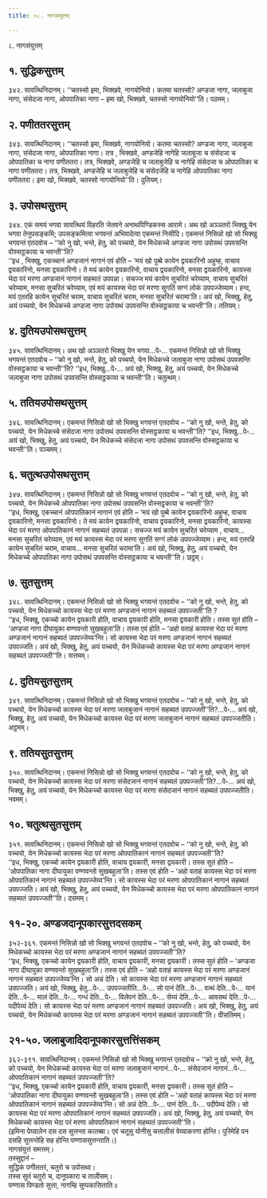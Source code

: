 ```yaml
---
title: ०८. नागसंयुत्तम्

---
```

८. नागसंयुत्तम्  


## १. सुद्धिकसुत्तम्

३४२. सावत्थिनिदानम्। ‘‘चतस्सो इमा, भिक्खवे, नागयोनियो। कतमा चतस्सो? अण्डजा नागा, जलाबुजा नागा, संसेदजा नागा, ओपपातिका नागा – इमा खो, भिक्खवे, चतस्सो नागयोनियो’’ति। पठमम्।  


## २. पणीततरसुत्तम्

३४३. सावत्थिनिदानम्। ‘‘चतस्सो इमा, भिक्खवे, नागयोनियो। कतमा चतस्सो? अण्डजा नागा, जलाबुजा नागा, संसेदजा नागा, ओपपातिका नागा। तत्र , भिक्खवे, अण्डजेहि नागेहि जलाबुजा च संसेदजा च ओपपातिका च नागा पणीततरा। तत्र, भिक्खवे, अण्डजेहि च जलाबुजेहि च नागेहि संसेदजा च ओपपातिका च नागा पणीततरा। तत्र, भिक्खवे, अण्डजेहि च जलाबुजेहि च संसेदजेहि च नागेहि ओपपातिका नागा पणीततरा। इमा खो, भिक्खवे, चतस्सो नागयोनियो’’ति। दुतियम्।  


## ३. उपोसथसुत्तम्

३४४. एकं समयं भगवा सावत्थियं विहरति जेतवने अनाथपिण्डिकस्स आरामे। अथ खो अञ्ञतरो भिक्खु येन भगवा तेनुपसङ्कमि; उपसङ्कमित्वा भगवन्तं अभिवादेत्वा एकमन्तं निसीदि। एकमन्तं निसिन्नो खो सो भिक्खु भगवन्तं एतदवोच – ‘‘को नु खो, भन्ते, हेतु, को पच्चयो, येन मिधेकच्चे अण्डजा नागा उपोसथं उपवसन्ति वोस्सट्ठकाया च भवन्ती’’ति?  
‘‘इध , भिक्खु, एकच्चानं अण्डजानं नागानं एवं होति – ‘मयं खो पुब्बे कायेन द्वयकारिनो अहुम्ह, वाचाय द्वयकारिनो, मनसा द्वयकारिनो। ते मयं कायेन द्वयकारिनो, वाचाय द्वयकारिनो, मनसा द्वयकारिनो, कायस्स भेदा परं मरणा अण्डजानं नागानं सहब्यतं उपपन्ना। सचज्ज मयं कायेन सुचरितं चरेय्याम, वाचाय सुचरितं चरेय्याम, मनसा सुचरितं चरेय्याम, एवं मयं कायस्स भेदा परं मरणा सुगतिं सग्गं लोकं उपपज्जेय्याम। हन्द, मयं एतरहि कायेन सुचरितं चराम, वाचाय सुचरितं चराम, मनसा सुचरितं चरामा’ति। अयं खो, भिक्खु, हेतु, अयं पच्चयो, येन मिधेकच्चे अण्डजा नागा उपोसथं उपवसन्ति वोस्सट्ठकाया च भवन्ती’’ति। ततियम्।  


## ४. दुतियउपोसथसुत्तम्

३४५. सावत्थिनिदानम्। अथ खो अञ्ञतरो भिक्खु येन भगवा…पे॰… एकमन्तं निसिन्नो खो सो भिक्खु भगवन्तं एतदवोच – ‘‘को नु खो, भन्ते, हेतु, को पच्चयो, येन मिधेकच्चे जलाबुजा नागा उपोसथं उपवसन्ति वोस्सट्ठकाया च भवन्ती’’ति? ‘‘इध, भिक्खु…पे॰… अयं खो, भिक्खु, हेतु, अयं पच्चयो, येन मिधेकच्चे जलाबुजा नागा उपोसथं उपवसन्ति वोस्सट्ठकाया च भवन्ती’’ति। चतुत्थम्।  


## ५. ततियउपोसथसुत्तम्

३४६. सावत्थिनिदानम्। एकमन्तं निसिन्नो खो सो भिक्खु भगवन्तं एतदवोच – ‘‘को नु खो, भन्ते, हेतु, को पच्चयो, येन मिधेकच्चे संसेदजा नागा उपोसथं उपवसन्ति वोस्सट्ठकाया च भवन्ती’’ति? ‘‘इध, भिक्खु…पे॰… अयं खो, भिक्खु, हेतु, अयं पच्चयो, येन मिधेकच्चे संसेदजा नागा उपोसथं उपवसन्ति वोस्सट्ठकाया च भवन्ती’’ति। पञ्चमम्।  


## ६. चतुत्थउपोसथसुत्तम्

३४७. सावत्थिनिदानम्। एकमन्तं निसिन्नो खो सो भिक्खु भगवन्तं एतदवोच – ‘‘को नु खो, भन्ते, हेतु, को पच्चयो, येन मिधेकच्चे ओपपातिका नागा उपोसथं उपवसन्ति वोस्सट्ठकाया च भवन्ती’’ति?  
‘‘इध, भिक्खु, एकच्चानं ओपपातिकानं नागानं एवं होति – ‘मयं खो पुब्बे कायेन द्वयकारिनो अहुम्ह, वाचाय द्वयकारिनो, मनसा द्वयकारिनो। ते मयं कायेन द्वयकारिनो, वाचाय द्वयकारिनो, मनसा द्वयकारिनो, कायस्स भेदा परं मरणा ओपपातिकानं नागानं सहब्यतं उपपन्ना। सचज्ज मयं कायेन सुचरितं चरेय्याम , वाचाय… मनसा सुचरितं चरेय्याम, एवं मयं कायस्स भेदा परं मरणा सुगतिं सग्गं लोकं उपपज्जेय्याम। हन्द, मयं एतरहि कायेन सुचरितं चराम, वाचाय… मनसा सुचरितं चरामा’ति। अयं खो, भिक्खु, हेतु, अयं पच्चयो, येन मिधेकच्चे ओपपातिका नागा उपोसथं उपवसन्ति वोस्सट्ठकाया च भवन्ती’’ति। छट्ठम्।  


## ७. सुतसुत्तम्

३४८. सावत्थिनिदानम्। एकमन्तं निसिन्नो खो सो भिक्खु भगवन्तं एतदवोच – ‘‘को नु खो, भन्ते, हेतु, को पच्चयो, येन मिधेकच्चो कायस्स भेदा परं मरणा अण्डजानं नागानं सहब्यतं उपपज्जती’’ति ?  
‘‘इध, भिक्खु, एकच्चो कायेन द्वयकारी होति, वाचाय द्वयकारी होति, मनसा द्वयकारी होति। तस्स सुतं होति – ‘अण्डजा नागा दीघायुका वण्णवन्तो सुखबहुला’ति। तस्स एवं होति – ‘अहो वताहं कायस्स भेदा परं मरणा अण्डजानं नागानं सहब्यतं उपपज्जेय्य’न्ति। सो कायस्स भेदा परं मरणा अण्डजानं नागानं सहब्यतं उपपज्जति। अयं खो, भिक्खु, हेतु, अयं पच्चयो, येन मिधेकच्चो कायस्स भेदा परं मरणा अण्डजानं नागानं सहब्यतं उपपज्जती’’ति। सत्तमम्।  


## ८. दुतियसुतसुत्तम्

३४९. सावत्थिनिदानम्। एकमन्तं निसिन्नो खो सो भिक्खु भगवन्तं एतदवोच – ‘‘को नु खो, भन्ते, हेतु, को पच्चयो, येन मिधेकच्चो कायस्स भेदा परं मरणा जलाबुजानं नागानं सहब्यतं उपपज्जती’’ति?…पे॰… अयं खो, भिक्खु, हेतु, अयं पच्चयो, येन मिधेकच्चो कायस्स भेदा परं मरणा जलाबुजानं नागानं सहब्यतं उपपज्जतीति। अट्ठमम्।  


## ९. ततियसुतसुत्तम्

३५०. सावत्थिनिदानम्। एकमन्तं निसिन्नो खो सो भिक्खु भगवन्तं एतदवोच – ‘‘को नु खो, भन्ते, हेतु, को पच्चयो, येन मिधेकच्चो कायस्स भेदा परं मरणा संसेदजानं नागानं सहब्यतं उपपज्जती’’ति?…पे॰… अयं खो, भिक्खु, हेतु, अयं पच्चयो, येन मिधेकच्चो कायस्स भेदा परं मरणा संसेदजानं नागानं सहब्यतं उपपज्जतीति। नवमम्।  


## १०. चतुत्थसुतसुत्तम्

३५१. सावत्थिनिदानम्। एकमन्तं निसिन्नो खो सो भिक्खु भगवन्तं एतदवोच – ‘‘को नु खो, भन्ते, हेतु, को पच्चयो, येन मिधेकच्चो कायस्स भेदा परं मरणा ओपपातिकानं नागानं सहब्यतं उपपज्जती’’ति?  
‘‘इध, भिक्खु, एकच्चो कायेन द्वयकारी होति, वाचाय द्वयकारी, मनसा द्वयकारी। तस्स सुतं होति – ‘ओपपातिका नागा दीघायुका वण्णवन्तो सुखबहुला’ति। तस्स एवं होति – ‘अहो वताहं कायस्स भेदा परं मरणा ओपपातिकानं नागानं सहब्यतं उपपज्जेय्य’न्ति। सो कायस्स भेदा परं मरणा ओपपातिकानं नागानं सहब्यतं उपपज्जति। अयं खो, भिक्खु, हेतु, अयं पच्चयो, येन मिधेकच्चो कायस्स भेदा परं मरणा ओपपातिकानं नागानं सहब्यतं उपपज्जती’’ति। दसमम्।  


## ११-२०. अण्डजदानूपकारसुत्तदसकम्

३५२-३६१. एकमन्तं निसिन्नो खो सो भिक्खु भगवन्तं एतदवोच – ‘‘को नु खो, भन्ते, हेतु, को पच्चयो, येन मिधेकच्चो कायस्स भेदा परं मरणा अण्डजानं नागानं सहब्यतं उपपज्जती’’ति?  
‘‘इध, भिक्खु, एकच्चो कायेन द्वयकारी होति, वाचाय द्वयकारी, मनसा द्वयकारी। तस्स सुतं होति – ‘अण्डजा नागा दीघायुका वण्णवन्तो सुखबहुला’ति। तस्स एवं होति – ‘अहो वताहं कायस्स भेदा परं मरणा अण्डजानं नागानं सहब्यतं उपपज्जेय्य’न्ति। सो अन्नं देति। सो कायस्स भेदा परं मरणा अण्डजानं नागानं सहब्यतं उपपज्जति। अयं खो, भिक्खु, हेतु…पे॰… उपपज्जतीति…पे॰… सो पानं देति…पे॰… वत्थं देति…पे॰… यानं देति…पे॰… मालं देति…पे॰… गन्धं देति…पे॰… विलेपनं देति…पे॰… सेय्यं देति…पे॰… आवसथं देति…पे॰… पदीपेय्यं देति। सो कायस्स भेदा परं मरणा अण्डजानं नागानं सहब्यतं उपपज्जति। अयं खो, भिक्खु, हेतु, अयं पच्चयो, येन मिधेकच्चो कायस्स भेदा परं मरणा अण्डजानं नागानं सहब्यतं उपपज्जती’’ति। वीसतिमम्।  


## २१-५०. जलाबुजादिदानूपकारसुत्तत्तिंसकम्

३६२-३९१. सावत्थिनिदानम्। एकमन्तं निसिन्नो खो सो भिक्खु भगवन्तं एतदवोच – ‘‘को नु खो, भन्ते, हेतु, को पच्चयो, येन मिधेकच्चो कायस्स भेदा परं मरणा जलाबुजानं नागानं…पे॰… संसेदजानं नागानं…पे॰… ओपपातिकानं नागानं सहब्यतं उपपज्जती’’ति?  
‘‘इध, भिक्खु, एकच्चो कायेन द्वयकारी होति, वाचाय द्वयकारी, मनसा द्वयकारी। तस्स सुतं होति – ‘ओपपातिका नागा दीघायुका वण्णवन्तो सुखबहुला’ति। तस्स एवं होति – ‘अहो वताहं कायस्स भेदा परं मरणा ओपपातिकानं नागानं सहब्यतं उपपज्जेय्य’न्ति। सो अन्नं देति…पे॰… पानं देति…पे॰… पदीपेय्यं देति। सो कायस्स भेदा परं मरणा ओपपातिकानं नागानं सहब्यतं उपपज्जति। अयं खो, भिक्खु, हेतु, अयं पच्चयो, येन मिधेकच्चो कायस्स भेदा परं मरणा ओपपातिकानं नागानं सहब्यतं उपपज्जती’’ति।  
(इमिना पेय्यालेन दस दस सुत्तन्ता कातब्बा। एवं चतूसु योनीसु चत्तालीसं वेय्याकरणा होन्ति। पुरिमेहि पन दसहि सुत्तन्तेहि सह होन्ति पण्णाससुत्तन्ताति।)  
नागसंयुत्तं समत्तम्।  
तस्सुद्दानं –  
सुद्धिकं पणीततरं, चतुरो च उपोसथा।  
तस्स सुतं चतुरो च, दानूपकारा च तालीसम्।  
पण्णास पिण्डतो सुत्ता, नागम्हि सुप्पकासिताति॥  